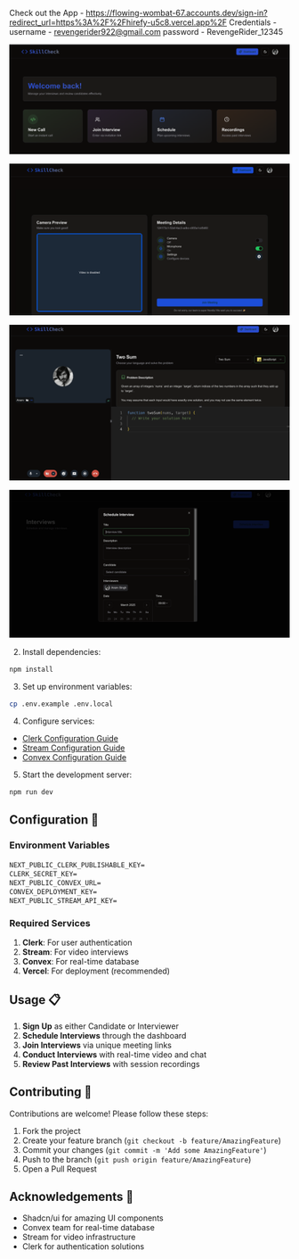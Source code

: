 
Check out the App - https://flowing-wombat-67.accounts.dev/sign-in?redirect_url=https%3A%2F%2Fhirefy-u5c8.vercel.app%2F
Credentials - username - revengerider922@gmail.com
              password - RevengeRider_12345

              

![Home Page](1.png)

![Meeting Room](2.png)

![Code Editor](3.png)

![Meeting Schedule](4.png)



2. Install dependencies:
```bash
npm install
```

3. Set up environment variables:
```bash
cp .env.example .env.local
```

4. Configure services:
- [Clerk Configuration Guide](https://clerk.dev/docs)
- [Stream Configuration Guide](https://getstream.io/video/docs/)
- [Convex Configuration Guide](https://docs.convex.dev/)

5. Start the development server:
```bash
npm run dev
```

## Configuration 🔧

### Environment Variables

```env
NEXT_PUBLIC_CLERK_PUBLISHABLE_KEY=
CLERK_SECRET_KEY=
NEXT_PUBLIC_CONVEX_URL=
CONVEX_DEPLOYMENT_KEY=
NEXT_PUBLIC_STREAM_API_KEY=
```

### Required Services

1. **Clerk**: For user authentication
2. **Stream**: For video interviews
3. **Convex**: For real-time database
4. **Vercel**: For deployment (recommended)

## Usage 📋

1. **Sign Up** as either Candidate or Interviewer
2. **Schedule Interviews** through the dashboard
3. **Join Interviews** via unique meeting links
4. **Conduct Interviews** with real-time video and chat
5. **Review Past Interviews** with session recordings

## Contributing 🤝

Contributions are welcome! Please follow these steps:

1. Fork the project
2. Create your feature branch (`git checkout -b feature/AmazingFeature`)
3. Commit your changes (`git commit -m 'Add some AmazingFeature'`)
4. Push to the branch (`git push origin feature/AmazingFeature`)
5. Open a Pull Request



## Acknowledgements 🙏

- Shadcn/ui for amazing UI components
- Convex team for real-time database
- Stream for video infrastructure
- Clerk for authentication solutions
```


